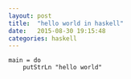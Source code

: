 ```yaml
---
layout: post
title:  "hello world in haskell"
date:   2015-08-30 19:15:48
categories: haskell 
---
```




    main = do
        putStrLn "hello world"

